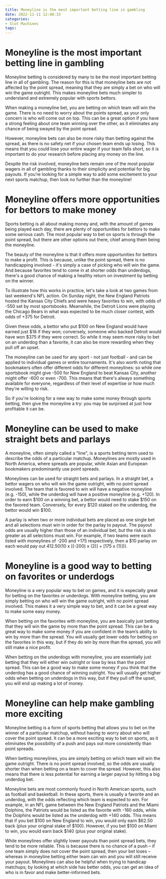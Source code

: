 ```yaml
---
title: Moneyline is the most important betting line in gambling
date: 2022-11-11 12:48:33
categories:
- Slot Machines
tags:
---
```



#  Moneyline is the most important betting line in gambling

Moneyline betting is considered by many to be the most important betting line in all of gambling. The reason for this is that moneyline bets are not affected by the point spread, meaning that they are simply a bet on who will win the game outright. This makes moneyline bets much simpler to understand and extremely popular with sports bettors.

When making a moneyline bet, you are betting on which team will win the game. There is no need to worry about the points spread, as your only concern is who will come out on top. This can be a great option if you have a strong feeling about one team winning over the other, as it eliminates any chance of being swayed by the point spread.

However, moneyline bets can also be more risky than betting against the spread, as there is no safety net if your chosen team ends up losing. This means that you could lose your entire wager if your team falls short, so it is important to do your research before placing any money on the line.

Despite the risk involved, moneyline bets remain one of the most popular wagers in all of gambling thanks to their simplicity and potential for big payouts. If you’re looking for a simple way to add some excitement to your next sports matchup, then look no further than the moneyline!

#  Moneyline offers more opportunities for bettors to make money

Sports betting is all about making money and, with the amount of games being played each day, there are plenty of opportunities for bettors to make some serious cash. The most popular way to bet on sports is through the point spread, but there are other options out there, chief among them being the moneyline.

The beauty of the moneyline is that it offers more opportunities for bettors to make a profit. This is because, unlike the point spread, there is no handicapping involved - it's simply a case of picking who will win the game. And because favorites tend to come in at shorter odds than underdogs, there's a good chance of making a healthy return on investment by betting on the winner.

To illustrate how this works in practice, let's take a look at two games from last weekend's NFL action. On Sunday night, the New England Patriots hosted the Kansas City Chiefs and were heavy favorites to win, with odds of -550 set by most sportsbooks. Meanwhile, the Detroit Lions were playing the Chicago Bears in what was expected to be much closer contest, with odds of +375 for Detroit.

Given these odds, a bettor who put $100 on New England would have earned just $18 if they won; conversely, someone who backed Detroit would have won $375 if they were correct. So while it may seem more risky to bet on an underdog than a favorite, it can also be more rewarding when they pull off an upset.

The moneyline can be used for any sport - not just football - and can be applied to individual games or entire tournaments. It's also worth noting that bookmakers often offer different odds for different moneylines: so while one sportsbook might give -500 for New England to beat Kansas City, another might offer -600 or even -700. This means that there's always something available for everyone, regardless of their level of expertise or how much they're willing to risk.

So if you're looking for a new way to make some money through sports betting, then give the moneyline a try: you may be surprised at just how profitable it can be.

#  Moneyline can be used to make straight bets and parlays

A moneyline, often simply called a "line", is a sports betting term used to describe the odds of a particular matchup. Moneylines are mostly used in North America, where spreads are popular, while Asian and European bookmakers predominantly use point spreads.

Moneylines can be used for straight bets and parlays. In a straight bet, a bettor wagers on who will win the game outright, with no point spread involved. The team that is favored to win will have a negative moneyline (e.g. -150), while the underdog will have a positive moneyline (e.g. +120). In order to earn $100 on a winning bet, a bettor would need to stake $150 on the favored team. Conversely, for every $120 staked on the underdog, the bettor would win $100.

A parlay is when two or more individual bets are placed as one single bet and all selections must win in order for the parlay to payout. The payout odds are usually higher than those of an individual bet, but the risk is also greater as all selections must win. For example, if two teams were each listed with moneylines of -200 and +175 respectively, then a $10 parlay on each would pay out $412.50 ($10 x [(-200) x (2)] + [175 x (1)])).

#  Moneyline is a good way to betting on favorites or underdogs

Moneyline is a very popular way to bet on games, and it is especially great for betting on the favorites or underdogs. With moneyline betting, you are simply betting on who will win the game outright, with no point spread involved. This makes it a very simple way to bet, and it can be a great way to make some easy money.

When betting on the favorites with moneyline, you are basically just betting that they will win the game by more than the point spread. This can be a great way to make some money if you are confident in the team’s ability to win by more than the spread. You will usually get lower odds for betting on the favorites in this way, but if they do win by more than the spread, you will still make a nice profit.

When betting on the underdogs with moneyline, you are essentially just betting that they will either win outright or lose by less than the point spread. This can be a good way to make some money if you think that the underdog has a good chance of winning outright. You will usually get higher odds when betting on underdogs in this way, but if they pull off the upset, you will end up making a lot of money.

#  Moneyline can help make gambling more exciting

Moneyline betting is a form of sports betting that allows you to bet on the winner of a particular matchup, without having to worry about who will cover the point spread. It can be a more exciting way to bet on sports, as it eliminates the possibility of a push and pays out more consistently than point spreads.

When betting moneylines, you are simply betting on which team will win the game outright. There is no point spread involved, so the odds are usually shorter than when betting on a team to cover the spread. However, this also means that there is less potential for earning a larger payout by hitting a big underdog bet.

Moneyline bets are most commonly found in North American sports, such as football and basketball. In these sports, there is usually a favorite and an underdog, with the odds reflecting which team is expected to win. For example, in an NFL game between the New England Patriots and the Miami Dolphins, the Patriots would be listed as the favorite with -160 odds, while the Dolphins would be listed as the underdog with +140 odds. This means that if you bet $100 on New England to win, you would only earn $62.50 back (plus your original stake of $100). However, if you bet $100 on Miami to win, you would earn back $140 (plus your original stake).

While moneylines offer slightly lower payouts than point spread bets, they tend to be more reliable. This is because there is no chance of a push – if one team simply does not cover the point spread, then your bet loses – whereas in moneyline betting either team can win and you will still receive your payout. Moneylines can also be helpful when trying to handicap matchups; by looking at which side has better odds, you can get an idea of who is in favor and make better-informed bets.